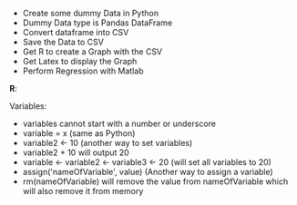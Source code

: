 * Create some dummy Data in Python
* Dummy Data type is Pandas DataFrame
* Convert dataframe into CSV
* Save the Data to CSV
* Get R to create a Graph with the CSV
* Get Latex to display the Graph
* Perform Regression with Matlab

**R**:

Variables:

* variables cannot start with a number or underscore
* variable = x (same as Python)
* variable2 <- 10 (another way to set variables)
* variable2 + 10 will output 20
* variable <- variable2 <- variable3 <- 20 (will set all variables to 20)
* assign('nameOfVariable', value) (Another way to assign a variable)
* rm(nameOfVariable) will remove the value from nameOfVariable which will also remove it from memory
